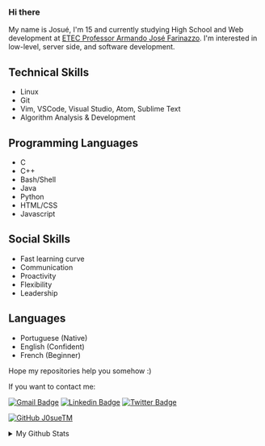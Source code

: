 ### Hi there

  My name is Josué, I'm 15 and currently studying High School and Web development at [ETEC Professor Armando José Farinazzo](https://etecfernandopolis.com.br/site/inicio/). I'm interested in low-level, server side, and software development.
  
## Technical Skills

- Linux
- Git
- Vim, VSCode, Visual Studio, Atom, Sublime Text
- Algorithm Analysis & Development

## Programming Languages

- C
- C++
- Bash/Shell
- Java
- Python
- HTML/CSS
- Javascript

## Social Skills

- Fast learning curve
- Communication
- Proactivity
- Flexibility
- Leadership

## Languages

- Portuguese (Native)
- English    (Confident)
- French     (Beginner)

Hope my repositories help you somehow :)

If you want to contact me:

[![Gmail Badge](https://img.shields.io/badge/-jteodomo@gmail.com-red?style=flat-square&logo=Gmail&logoColor=white&link=mailto:jteodomo@gmail.com)](mailto:jteodomo@gmail.com)
[![Linkedin Badge](https://img.shields.io/badge/-Linkedin-blue?style=flat-square&logo=Linkedin&logoColor=white&link=https://www.linkedin.com/in/josué-teodoro-moreira-5998ab1a2/)](https://www.linkedin.com/in/josué-teodoro-moreira-5998ab1a2/) 
[![Twitter Badge](https://img.shields.io/badge/-@jozuteomo-blue?style=flat-square&labelColor=blue&logo=twitter&logoColor=white&link=https://twitter.com/jozuteomo)](https://twitter.com/jozuteomo)

[![GitHub J0sueTM](https://img.shields.io/github/followers/j0sueTM?label=follow&style=social)](https://github.com/J0sueTM)

<details>
  <summary>My Github Stats</summary>
  <br>

  <p align="center">
    <img align="center" src="https://github-readme-stats.vercel.app/api?username=J0sueTM&show_icons=true&theme=dracula" alt="Josué Teodoro Moreira's Github Stats" alt="Josué Teodoro Moreira's Github Status" />
  </p>
</details> 
